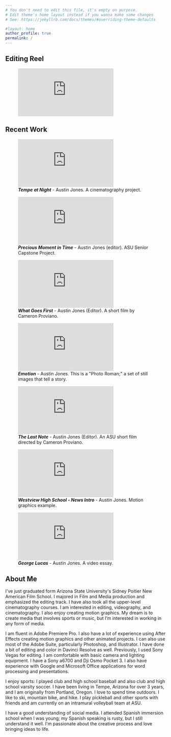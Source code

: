 ```yaml
---
# You don't need to edit this file, it's empty on purpose.
# Edit theme's home layout instead if you wanna make some changes
# See: https://jekyllrb.com/docs/themes/#overriding-theme-defaults

#layout: home
author_profile: true
permalink: /
---
```


<!--------------------------------------------------------------------->

<div id='reel'></div>

## Editing Reel

<figure class="full">
    <iframe src="https://www.youtube.com/embed/fbkx02iAHqQ?si=qb-tUNYl9F6ZUGCp" frameborder="0" autoplay allowfullscreen></iframe>
</figure>

<!--------------------------------------------------------------------->

<div id='recent'></div>

## Recent Work

<figure class="full">
    <iframe src="https://www.youtube.com/embed/a7VY1vK_BAw?si=VHeCECBpM9hw8Tsd" frameborder="0" allowfullscreen></iframe> 
    <figcaption><strong><em>Tempe at Night</em></strong> - Austin Jones. A cinematography project.</figcaption>
</figure>

<figure class="full">
    <iframe src="https://www.youtube.com/embed/4wQCU2oLZlE?si=rWIFxi5xadmpVXA0" frameborder="0" allowfullscreen></iframe> 
    <figcaption><strong><em>Precious Moment in Time</em></strong> - Austin Jones (editor). ASU Senior Capstone Project.</figcaption>
</figure>


<figure class="full">
    <iframe src="https://www.youtube.com/embed/wenH4vBmE_g?si=L9QDJ_QG9teyNhVN" frameborder="0" allowfullscreen></iframe> 
    <figcaption><strong><em>What Goes First</em></strong> - Austin Jones (Editor). A short film by Cameron Proviano.</figcaption>
</figure>

<figure class="full">
    <iframe src="https://www.youtube.com/embed/NmmBaudqROw?si=FCyE6Mc8dARTqb4A" frameborder="0" allowfullscreen></iframe> 
    <figcaption><strong><em>Emotion</em></strong> - Austin Jones. This is a "Photo Roman;" a set of still images that tell a story.</figcaption>
</figure>

<figure class="full">
    <iframe src="https://www.youtube.com/embed/OgMaYF8uDAw?si=LqaSYC-MzkCxOlVb" frameborder="0" allowfullscreen></iframe> 
    <figcaption><strong><em>The Last Note</em></strong> - Austin Jones (Editor). An ASU short film directed by Cameron Proviano.</figcaption>
</figure>

<figure class="full">
    <iframe src="https://www.youtube.com/embed/_dLmLe9yIL0?si=DXtJ51onHlYe7hKq" frameborder="0" allowfullscreen></iframe> 
    <figcaption><strong><em>Westview High School - News Intro</em></strong> - Austin Jones. Motion graphics example.</figcaption>
</figure>

<figure class="full">
    <iframe src="https://www.youtube.com/embed/qOYUiSc10O0?si=GjrX0bDx3kO-zFUZ" frameborder="0" allowfullscreen></iframe> 
    <figcaption><strong><em>George Lucas</em></strong> - Austin Jones. A video essay.</figcaption>
</figure>


<!--------------------------------------------------------------------->

<div id='about'></div>

## About Me

I've just graduated form Arizona State University's Sidney Poitier New American Film School. I majored in Film and Media production and emphasized the editing track. I have also took all the upper-level cinematography courses. I am interested in editing, videography, and cinematography. I also enjoy creating motion graphics. My dream is to create media that involves sports or music, but I’m interested in working in any form of media.

I am fluent in Adobe Premiere Pro. I also have a lot of experience using After Effects creating motion graphics and other animated projects. I can also use most of the Adobe Suite, particularly Photoshop, and Illustrator. I have done a bit of editing and color in Davinci Resolve as well. Previously, I used Sony Vegas for editing. I am comfortable with basic camera and lighting equipment. I have a Sony a6700 and Dji Osmo Pocket 3. I also have experience with Google and Microsoft Office applications for word processing and presentations.

I enjoy sports: I played club and high school baseball and also club and high school varsity soccer. I have been living in Tempe, Arizona for over 3 years, and I am originally from Portland, Oregon. I love to spend time outdoors. I like to ski, mountain bike, and hike. I play pickleball and other sports with friends and am currently on an intramural volleyball team at ASU.

I have a good understanding of social media. I attended Spanish immersion school when I was young; my Spanish speaking is rusty, but I still understand it well. I'm passionate about the creative process and love bringing ideas to life.